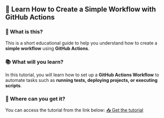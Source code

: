 ## 🚀 Learn How to Create a Simple Workflow with GitHub Actions

### 📌 What is this?
This is a short educational guide to help you understand how to create a **simple workflow** using **GitHub Actions**.

### 📚 What will you learn?
In this tutorial, you will learn how to set up a **GitHub Actions Workflow** to automate tasks such as **running tests, deploying projects, or executing scripts**.

### 🔗 Where can you get it?
You can access the tutorial from the link below:
[📥 Get the tutorial](https://github.com/azolfagharj/simple-github-action/releases/latest/download/simple-github-action.pdf)
